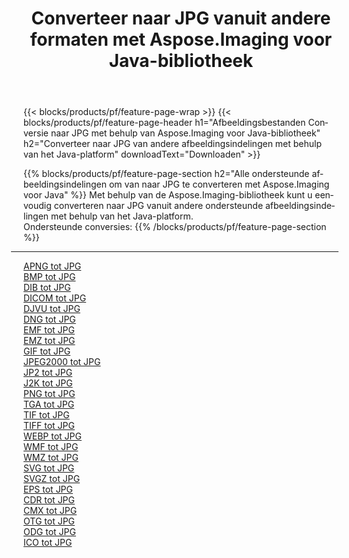 ﻿---
title: Converteer naar JPG vanuit andere formaten met Aspose.Imaging voor Java-bibliotheek 
weight: 3920
url: /nl/java/conversion/to/jpg 
lang: nl
langdirlevel: 2
locales: zh-hans,ja,it,ru,de,es,fr,nl,id,lt,pl,pt,vi,tr,ko,zh-hant,ar,hi,th,sv,cs,uk,he
description: Met Aspose.Imaging kunt u met Java converteren naar JPG vanuit andere formaten
---

{{< blocks/products/pf/feature-page-wrap >}}
{{< blocks/products/pf/feature-page-header h1="Afbeeldingsbestanden Conversie naar JPG met behulp van Aspose.Imaging voor Java-bibliotheek" h2="Converteer naar JPG van andere afbeeldingsindelingen met behulp van het Java-platform" downloadText="Downloaden" >}}


{{% blocks/products/pf/feature-page-section  h2="Alle ondersteunde afbeeldingsindelingen om van naar JPG te converteren met Aspose.Imaging voor Java" %}}
Met behulp van de Aspose.Imaging-bibliotheek kunt u eenvoudig converteren naar JPG vanuit andere ondersteunde afbeeldingsindelingen met behulp van het Java-platform.
<br/>
Ondersteunde conversies:
{{% /blocks/products/pf/feature-page-section %}}
<div class="container-fluid productfamilypage bg-gray">
    <div class="convertypes bg-gray agp-content section">
        <div class="container">
		<hr style="margin-left:-20px;"/>
		<div class="row other-converters">
		    <div class='col-md-2 other-converter remove-lp remove-rp'><a href="/imaging/nl/java/conversion/apng-to-jpg" >APNG tot JPG</a></div>
<div class='col-md-2 other-converter remove-lp remove-rp'><a href="/imaging/nl/java/conversion/bmp-to-jpg" >BMP tot JPG</a></div>
<div class='col-md-2 other-converter remove-lp remove-rp'><a href="/imaging/nl/java/conversion/dib-to-jpg" >DIB tot JPG</a></div>
<div class='col-md-2 other-converter remove-lp remove-rp'><a href="/imaging/nl/java/conversion/dicom-to-jpg" >DICOM tot JPG</a></div>
<div class='col-md-2 other-converter remove-lp remove-rp'><a href="/imaging/nl/java/conversion/djvu-to-jpg" >DJVU tot JPG</a></div>
<div class='col-md-2 other-converter remove-lp remove-rp'><a href="/imaging/nl/java/conversion/dng-to-jpg" >DNG tot JPG</a></div>
<div class='col-md-2 other-converter remove-lp remove-rp'><a href="/imaging/nl/java/conversion/emf-to-jpg" >EMF tot JPG</a></div>
<div class='col-md-2 other-converter remove-lp remove-rp'><a href="/imaging/nl/java/conversion/emz-to-jpg" >EMZ tot JPG</a></div>
<div class='col-md-2 other-converter remove-lp remove-rp'><a href="/imaging/nl/java/conversion/gif-to-jpg" >GIF tot JPG</a></div>
<div class='col-md-2 other-converter remove-lp remove-rp'><a href="/imaging/nl/java/conversion/jpeg2000-to-jpg" >JPEG2000 tot JPG</a></div>
<div class='col-md-2 other-converter remove-lp remove-rp'><a href="/imaging/nl/java/conversion/jp2-to-jpg" >JP2 tot JPG</a></div>
<div class='col-md-2 other-converter remove-lp remove-rp'><a href="/imaging/nl/java/conversion/j2k-to-jpg" >J2K tot JPG</a></div>
<div class='col-md-2 other-converter remove-lp remove-rp'><a href="/imaging/nl/java/conversion/png-to-jpg" >PNG tot JPG</a></div>
<div class='col-md-2 other-converter remove-lp remove-rp'><a href="/imaging/nl/java/conversion/tga-to-jpg" >TGA tot JPG</a></div>
<div class='col-md-2 other-converter remove-lp remove-rp'><a href="/imaging/nl/java/conversion/tif-to-jpg" >TIF tot JPG</a></div>
<div class='col-md-2 other-converter remove-lp remove-rp'><a href="/imaging/nl/java/conversion/tiff-to-jpg" >TIFF tot JPG</a></div>
<div class='col-md-2 other-converter remove-lp remove-rp'><a href="/imaging/nl/java/conversion/webp-to-jpg" >WEBP tot JPG</a></div>
<div class='col-md-2 other-converter remove-lp remove-rp'><a href="/imaging/nl/java/conversion/wmf-to-jpg" >WMF tot JPG</a></div>
<div class='col-md-2 other-converter remove-lp remove-rp'><a href="/imaging/nl/java/conversion/wmz-to-jpg" >WMZ tot JPG</a></div>
<div class='col-md-2 other-converter remove-lp remove-rp'><a href="/imaging/nl/java/conversion/svg-to-jpg" >SVG tot JPG</a></div>
<div class='col-md-2 other-converter remove-lp remove-rp'><a href="/imaging/nl/java/conversion/svgz-to-jpg" >SVGZ tot JPG</a></div>
<div class='col-md-2 other-converter remove-lp remove-rp'><a href="/imaging/nl/java/conversion/eps-to-jpg" >EPS tot JPG</a></div>
<div class='col-md-2 other-converter remove-lp remove-rp'><a href="/imaging/nl/java/conversion/cdr-to-jpg" >CDR tot JPG</a></div>
<div class='col-md-2 other-converter remove-lp remove-rp'><a href="/imaging/nl/java/conversion/cmx-to-jpg" >CMX tot JPG</a></div>
<div class='col-md-2 other-converter remove-lp remove-rp'><a href="/imaging/nl/java/conversion/otg-to-jpg" >OTG tot JPG</a></div>
<div class='col-md-2 other-converter remove-lp remove-rp'><a href="/imaging/nl/java/conversion/odg-to-jpg" >ODG tot JPG</a></div>
<div class='col-md-2 other-converter remove-lp remove-rp'><a href="/imaging/nl/java/conversion/ico-to-jpg" >ICO tot JPG</a></div>
                </div>
        </div>
    </div>
</div>
<br/>

